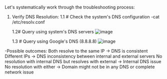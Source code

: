 Let's systematically work through the troubleshooting process:
1. Verify DNS Resolution:
  1.1 # Check the system's DNS configuration
   -cat /etc/resolv.conf
   
   1.2# Query using system's DNS servers
   ![image](https://github.com/user-attachments/assets/3fb0899e-a915-4588-b519-faf514b882b7)

   1.3 # Query using Google's DNS (8.8.8.8)
   ![image](https://github.com/user-attachments/assets/84c533a4-5636-415b-ad3e-2741d4cc5549)
   
  -Possible outcomes:
   Both resolve to the same IP → DNS is consistent
   Different IPs → DNS inconsistency between internal and external servers
   No resolution with internal DNS but resolves with external → Internal DNS issue
   No resolution with either → Domain might not be in any DNS or complete network issue

   
